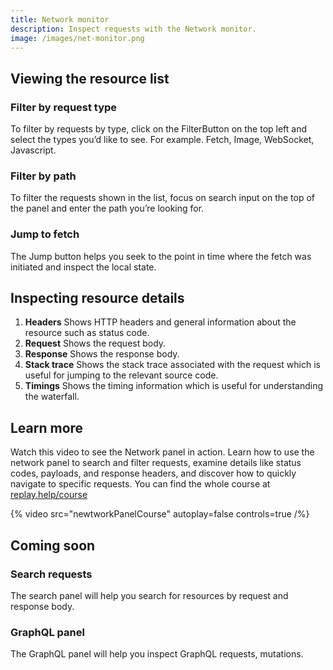```yaml
---
title: Network monitor
description: Inspect requests with the Network monitor.
image: /images/net-monitor.png
---
```


## Viewing the resource list

### Filter by request type

To filter by requests by type, click on the FilterButton on the top left and select the types you’d like to see. For example. Fetch, Image, WebSocket, Javascript.

### Filter by path

To filter the requests shown in the list, focus on search input on the top of the panel and enter the path you’re looking for.

### Jump to fetch

The Jump button helps you seek to the point in time where the fetch was initiated and inspect the local state.

## Inspecting resource details

1.  **Headers** Shows HTTP headers and general information about the resource such as status code.
2.  **Request** Shows the request body.
3.  **Response** Shows the response body.
4.  **Stack trace** Shows the stack trace associated with the request which is useful for jumping to the relevant source code.
5.  **Timings** Shows the timing information which is useful for understanding the waterfall.

## Learn more
Watch this video to see the Network panel in action. Learn how to use the network panel to search and filter requests, examine details like status codes, payloads, and response headers, and discover how to quickly navigate to specific requests. You can find the whole course at [replay.help/course](https://replay.help/course)

{% video src="newtworkPanelCourse" autoplay=false controls=true /%}

## Coming soon

### Search requests

The search panel will help you search for resources by request and response body.

### GraphQL panel

The GraphQL panel will help you inspect GraphQL requests, mutations.
